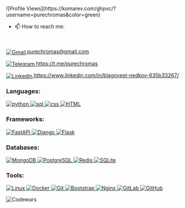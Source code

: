 <p align="left">
  ![Profile Views](https://komarev.com/ghpvc/?username=purechromas&color=green)
</p>

- 📫 How to reach me:
<br>
<p align="left">
  <a href="mailto:purechromas@gmail.com">
    <img src="https://i.ibb.co/S7mYH5t/gmail.png" alt="Gmail" border="0" style="vertical-align:middle;">
    purechromas@gmail.com
  </a>
</p>
<p align="left">
  <a href="https://t.me/purechromas">
    <img src="https://i.ibb.co/r2PpLjH/telegram.png" alt="Telegram" border="0" style="vertical-align:middle;">
    https://t.me/purechromas
  </a>
</p>
<p align="left">
  <a href="https://www.linkedin.com/in/blagovest-nedkov-635b33267/">
    <img src="https://i.ibb.co/T0tBh1Z/linkedin.png" alt="LinkedIn" border="0" style="vertical-align:middle;">
    https://www.linkedin.com/in/blagovest-nedkov-635b33267/
  </a>
</p>

<h3 align="left">Languages:</h3>
<p align="left"></p>
<a href="https://www.python.org/" target="_blank" rel="noreferrer">
  <img src="https://i.ibb.co/02xRrh2/python.png" alt="python" border="0" />
</a>
<a href="https://www.w3schools.com/sql/" target="_blank" rel="noreferrer">
  <img src="https://i.ibb.co/n868w30/sql.png" alt="sql" border="0" />
</a>
<a href="https://www.w3schools.com/css/" target="_blank" rel="noreferrer">
  <img src="https://i.ibb.co/2j1M7qk/css.png" alt="css" border="0" />
</a>
<a href="https://www.w3schools.com/html/" target="_blank" rel="noreferrer">
  <img src="https://i.ibb.co/JvxhmDG/html.png" alt="HTML" border="0" />
</a>

<h3 align="left">Frameworks:</h3>
<a href="https://fastapi.tiangolo.com/" target="_blank" rel="noreferrer">
  <img src="https://i.ibb.co/197SFJF/fastapi.png" alt="FastAPI" border="0" />
</a>
<a href="https://www.djangoproject.com/" target="_blank" rel="noreferrer">
  <img src="https://i.ibb.co/6BKjqkV/django.png" alt="Django" border="0" />
</a>
<a href="https://flask.palletsprojects.com/en/3.0.x/" target="_blank" rel="noreferrer">
  <img src="https://i.ibb.co/q02dxsR/pngwing-com.png" alt="Flask" border="0" />
</a>

<h3 align="left">Databases:</h3>
<a href="https://www.mongodb.com/" target="_blank" rel="noreferrer">
  <img src="https://i.ibb.co/Tqf7Hkt/mongodb.png" alt="MongoDB" border="0" />
</a>
<a href="https://www.postgresql.org/" target="_blank" rel="noreferrer">
  <img src="https://i.ibb.co/680btV1/postgresql.png" alt="PostgreSQL" border="0" />
</a>
<a href="https://redis.io/" target="_blank" rel="noreferrer">
  <img src="https://i.ibb.co/1ZhKMvL/redis.png" alt="Redis" border="0" />
</a>
<a href="https://www.sqlite.org/index.html" target="_blank" rel="noreferrer">
  <img src="https://i.ibb.co/9qs0Rrd/sqlite.png" alt="SQLite" border="0" />
</a>

<h3 align="left">Tools:</h3>
<a href="https://www.linux.org/" target="_blank" rel="noreferrer">
  <img src="https://i.ibb.co/DQqDbxX/linux.png" alt="Linux" border="0" />
</a>
<a href="https://www.docker.com/" target="_blank" rel="noreferrer">
  <img src="https://i.ibb.co/Wg6gnfp/docker.png" alt="Docker" border="0" />
</a>
<a href="https://git-scm.com/" target="_blank" rel="noreferrer">
  <img src="https://i.ibb.co/VCSCs5f/git.png" alt="Git" border="0" />
</a>
<a href="https://getbootstrap.com/" target="_blank" rel="noreferrer">
  <img src="https://i.ibb.co/pfHh28H/bootstrap.png" alt="Bootstrap" border="0" />
</a>
<a href="https://www.nginx.com/" target="_blank" rel="noreferrer">
  <img src="https://i.ibb.co/Ln3K8Gh/nginx.png" alt="Nginx" border="0" />
</a>
<a href="https://about.gitlab.com/" target="_blank" rel="noreferrer">
  <img src="https://i.ibb.co/02xfK0r/gitlab.png" alt="GitLab" border="0" />
</a>
<a href="https://github.com/" target="_blank" rel="noreferrer">
  <img src="https://i.ibb.co/ZKYXQ4H/github.png" alt="GitHub" border="0" />
</a>


![Codewars](https://github.r2v.ch/codewars?user=purechromas&theme=gradient)
